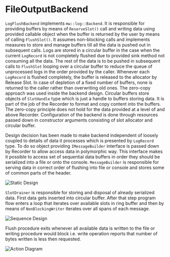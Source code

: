 # FileOutputBackend

`LogFlushBackend` implements `mw::log::Backend`. It is responsible for providing
buffers by means of `ReserveSlot()` call and writing data using provided
callable object when the buffer is returned by the user by means of calling
`FlushSlot()`. It assumes non-blocking calls and implements measures to store
and manage buffers till all the data is pushed out in subsequent calls. Logs
are stored in a circular buffer in the case when the current `LogRecord` is not
completely flushed due to provided sink method not consuming all the data. The
rest of the data is to be pushed in subsequent calls to `FlushSlot` looping over
a circular buffer to reduce the queue of unprocessed logs in the order provided
by the caller. Whenever each `LogRecord` is flushed completely, the buffer is
released to the allocator by Release Slot.
In case of depletion of a fixed number of buffers, none is returned to the
caller rather than overwriting old ones.
The zero-copy approach was used inside the backend design. Circular buffers
store objects of `SlotHandle` type which is just a handle to buffers storing
data. It is part of the job of the Recorder to format and copy content into the
buffers.
The zero-copy principle does not hold for the data provided at a level of and
above Recorder.
Configuration of the backend is done through resources passed down in
constructor arguments consisting of slot allocator and circular buffer.

Design decision has been made to make backend independent of loosely coupled
to details of data it processes which is presented by `LogRecord` type. To do
so object providing `IMessageBuilder` interface is passed down by Recorder to
allow access data in polymorphic way. This interface makes it possible to access
set of sequential data buffers in order they should be serialized into a file
or onto the console.
`MessageBuilder` is responsible for serving data in correct order of flushing
into file or console and stores some of common parts of the header.

![Static Design](broken_link_k/swh/ddad_score/mw/log/design/mw_log_file_backend.uxf?ref=a0f7d7e092a6d561d0c889a2faf752acc969f474)

`SlotDrainer` is responsible for storing and disposal of already serialized
data. First data gets inserted into circular buffer. After that step program
flow enters a loop that iterates over available slots in ring buffer and then
by means of `NonBlockingWriter` iterates over all spans of each message.

![Sequence Design](broken_link_k/swh/ddad_score/mw/log/design/slot_drainer_sequence_design.uxf?ref=be7b21852077fc3db76686d352d9907ec8495a08)

Flush procedure exits whenever all available data is written to the file or
writing procedure would block i.e. write operation reports that number of bytes
written is less then requested.

![Action Diagram](broken_link_k/swh/ddad_score/mw/log/design/slot_drainer_action_diagram_design.uxf?ref=be7b21852077fc3db76686d352d9907ec8495a08)
